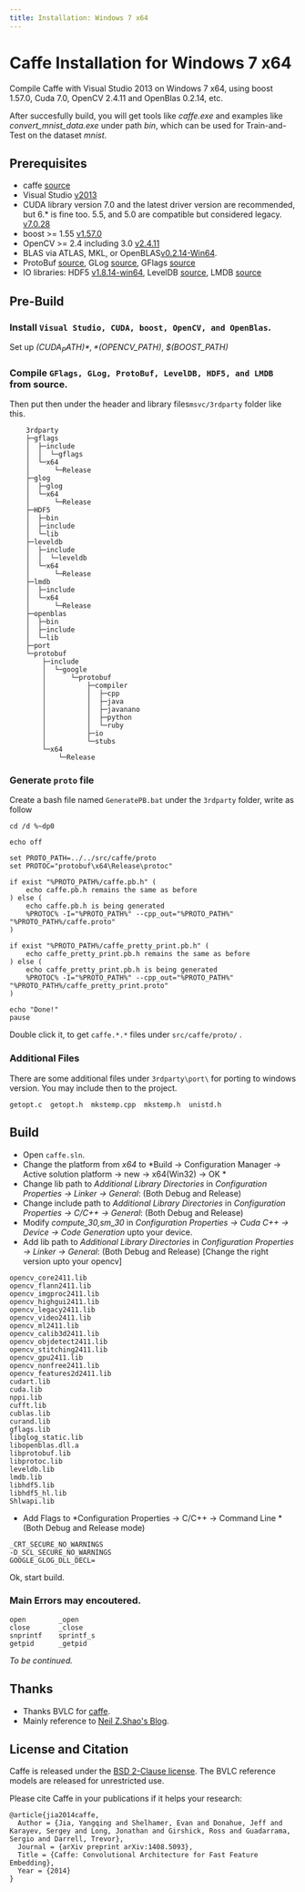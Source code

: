 ```yaml
---
title: Installation: Windows 7 x64
---
```


# Caffe Installation for Windows 7 x64

Compile Caffe with Visual Studio 2013 on Windows 7 x64, using boost 1.57.0, Cuda 7.0, OpenCV 2.4.11 and OpenBlas 0.2.14, etc.  

After succesfully build, you will get tools like *caffe.exe* and examples  like *convert_mnist_data.exe* under path *bin*, which can be used for Train-and-Test on the dataset *mnist*.

## Prerequisites
* caffe [source](https://github.com/BVLC/caffe)
* Visual Studio [v2013]()
* CUDA library version 7.0 and the latest driver version are recommended, but 6.* is fine too. 5.5, and 5.0 are compatible but considered legacy. [v7.0.28](http://developer.download.nvidia.com/compute/cuda/7_0/Prod/local_installers/cuda_7.0.28_windows.exe)
* boost >= 1.55 [v1.57.0](http://jaist.dl.sourceforge.net/project/boost/boost/1.57.0/boost_1_57_0.zip)
* OpenCV >= 2.4 including 3.0 [v2.4.11](http://jaist.dl.sourceforge.net/project/opencvlibrary/opencv-win/2.4.11/opencv-2.4.11.exe)
* BLAS via ATLAS, MKL, or OpenBLAS[v0.2.14-Win64](http://ncu.dl.sourceforge.net/project/openblas/v0.2.14/OpenBLAS-v0.2.14-Win64-int64.zip).
* ProtoBuf [source](), GLog [source](), GFlags [source]() 
* IO libraries: HDF5 [v1.8.14-win64](http://www.hdfgroup.org/ftp/HDF5/current/bin/windows/extra/hdf5-1.8.14-win64-vs2013-shared.zip), LevelDB [source](), LMDB [source]()


## Pre-Build
### Install `Visual Studio, CUDA, boost, OpenCV, and OpenBlas`. 
Set up *$(CUDA_PATH)*, *$(OPENCV_PATH)*, *$(BOOST_PATH)* 

### Compile `GFlags, GLog, ProtoBuf, LevelDB, HDF5, and LMDB` from source. 
Then put then under the  header and library files`msvc/3rdparty` folder like this.

```
	3rdparty
	├─gflags
	│  ├─include
	│  │  └─gflags
	│  └─x64
	│      └─Release
	├─glog
	│  ├─glog
	│  └─x64
	│      └─Release
	├─HDF5
	│  ├─bin
	│  ├─include
	│  └─lib
	├─leveldb
	│  ├─include
	│  │  └─leveldb
	│  └─x64
	│      └─Release
	├─lmdb
	│  ├─include
	│  └─x64
	│      └─Release
	├─openblas
	│  ├─bin
	│  ├─include
	│  └─lib
	├─port
	└─protobuf
	    ├─include
	    │  └─google
	    │      └─protobuf
	    │          ├─compiler
	    │          │  ├─cpp
	    │          │  ├─java
	    │          │  ├─javanano
	    │          │  ├─python
	    │          │  └─ruby
	    │          ├─io
	    │          └─stubs
	    └─x64
	        └─Release

```

### Generate `proto` file
Create a bash file named `GeneratePB.bat` under the `3rdparty` folder, write as follow 

``` 
cd /d %~dp0

echo off

set PROTO_PATH=../../src/caffe/proto
set PROTOC="protobuf\x64\Release\protoc"

if exist "%PROTO_PATH%/caffe.pb.h" (
    echo caffe.pb.h remains the same as before
) else (
    echo caffe.pb.h is being generated
    %PROTOC% -I="%PROTO_PATH%" --cpp_out="%PROTO_PATH%" "%PROTO_PATH%/caffe.proto"
)

if exist "%PROTO_PATH%/caffe_pretty_print.pb.h" (
    echo caffe_pretty_print.pb.h remains the same as before
) else (
    echo caffe_pretty_print.pb.h is being generated
    %PROTOC% -I="%PROTO_PATH%" --cpp_out="%PROTO_PATH%" "%PROTO_PATH%/caffe_pretty_print.proto"
)

echo "Done!"
pause

```

Double click it, to get `caffe.*.*` files under `src/caffe/proto/` .

### Additional Files
There are some additional files under `3rdparty\port\` for porting to windows version. You may include then to the project.
```
getopt.c  getopt.h  mkstemp.cpp  mkstemp.h  unistd.h
```

## Build
* Open `caffe.sln`.
* Change the platform from *x64* to *Build -> Configuration Manager -> Active solution platform -> new -> x64(Win32) -> OK *
* Change lib path to *Additional Library Directories* in *Configuration Properties -> Linker -> General*: (Both Debug and Release)
* Change include path to *Additional Library Directories* in *Configuration Properties -> C/C++ -> General*: (Both Debug and Release)
* Modify *compute_30,sm_30* in *Configuration Properties -> Cuda C++ -> Device -> Code Generation* upto your device.
* Add lib path to *Additional Library Directories* in *Configuration Properties -> Linker -> General*: (Both Debug and Release) [Change the right version upto your opencv]

```
opencv_core2411.lib
opencv_flann2411.lib
opencv_imgproc2411.lib
opencv_highgui2411.lib
opencv_legacy2411.lib
opencv_video2411.lib
opencv_ml2411.lib
opencv_calib3d2411.lib
opencv_objdetect2411.lib
opencv_stitching2411.lib
opencv_gpu2411.lib
opencv_nonfree2411.lib
opencv_features2d2411.lib
cudart.lib
cuda.lib
nppi.lib
cufft.lib
cublas.lib
curand.lib
gflags.lib
libglog_static.lib
libopenblas.dll.a
libprotobuf.lib
libprotoc.lib
leveldb.lib
lmdb.lib
libhdf5.lib
libhdf5_hl.lib
Shlwapi.lib

```
* Add Flags to *Configuration Properties -> C/C++ -> Command Line *(Both Debug and Release mode) 

```
_CRT_SECURE_NO_WARNINGS
-D_SCL_SECURE_NO_WARNINGS
GOOGLE_GLOG_DLL_DECL=
```

Ok, start build.

### Main Errors may encoutered.

```
open		_open
close		_close
snprintf	sprintf_s
getpid		_getpid
```
*To be continued.*


## Thanks
* Thanks BVLC for [caffe](https://initialneil.wordpress.com/2015/01/11/build-caffe-in-windows-with-visual-studio-2013-cuda-6-5-opencv-2-4-9/).
* Mainly reference to [Neil Z.Shao's Blog](https://initialneil.wordpress.com/2015/01/11/build-caffe-in-windows-with-visual-studio-2013-cuda-6-5-opencv-2-4-9/).


## License and Citation

Caffe is released under the [BSD 2-Clause license](https://github.com/BVLC/caffe/blob/master/LICENSE).
The BVLC reference models are released for unrestricted use.

Please cite Caffe in your publications if it helps your research:

    @article{jia2014caffe,
      Author = {Jia, Yangqing and Shelhamer, Evan and Donahue, Jeff and Karayev, Sergey and Long, Jonathan and Girshick, Ross and Guadarrama, Sergio and Darrell, Trevor},
      Journal = {arXiv preprint arXiv:1408.5093},
      Title = {Caffe: Convolutional Architecture for Fast Feature Embedding},
      Year = {2014}
    }